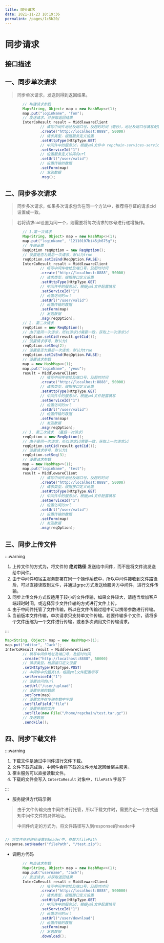 ```yaml
---
title: 同步请求
date: 2021-11-23 10:19:36
permalink: /pages/1c5b20/
---
```


# 同步请求
## 接口描述

<ClientOnly><Swagger-SwaggerShow></Swagger-SwaggerShow></ClientOnly>


## 一、同步单次请求

> 同步单次请求，发送则得到返回结果。


```java
        // 构建请求参数
        Map<String, Object> map = new HashMap<>(1);
        map.put("loginName", "Tom");
        // 发送请求，并获取返回结果
        InterCoResult result = MiddlewareClient
                // 填写中间件地址及端口号，及超时时间（毫秒），地址及端口号填写配置文件中 middleware-recServer 下的配置
                .create("http://localhost:8888", 50000)
                // 请求类型，根据服务定义设置
                .setHttpType(HttpType.GET)
                // 中间件中的服务id，根据yml文件中 repchain-services-serviceId 配置填写，决定请求哪个服务
                .setServiceId("1")
                // 设置服务定义访问的url
                .setUrl("/user/valid")
                // 设置传输的数据
                .setForm(map)
                // 发送数据
                .msg();
```

## 二、同步多次请求

> 同步多次请求，如果多次请求包含在同一个方法中，推荐将存证的请求cid设置成一致。

> 若将请求cid设置为同一个，则需要将每次请求的序号进行递增操作。

```java
        // 1.第一次请求
        Map<String, Object> map = new HashMap<>(1);
        map.put("loginName", "12110107bi45jh675g");
        // 传输设置
        ReqOption reqOption = new ReqOption();
        // 设置是否为最后一次请求，默认为true
        reqOption.setIsEnd(ReqOption.FALSE);
        InterCoResult result = MiddlewareClient
                // 填写中间件地址及端口号，及超时时间
                .create("http://localhost:8888", 50000)
                // 请求类型，根据接口定义设置
                .setHttpType(HttpType.GET)
                // 中间件中的服务id，根据yml文件配置填写
                .setServiceId("1")
                // 设置访问的url
                .setUrl("/user/valid")
                // 设置传输的数据
                .setForm(map)
                // 发送数据
                .msg(reqOption);
        // 2. 第二次请求
        reqOption = new ReqOption();
        // 由于是同一次请求，所以请求id需要一致，获取上一次请求id
        reqOption.setCid(result.getCid());
        // 设置请求序号，默认为1
        reqOption.setSeq(2);
        // 设置是否为最后一次请求，默认为true
        reqOption.setIsEnd(ReqOption.FALSE);
        // 设置请求参数
        map = new HashMap<>(1);
        map.put("loginName", "yewu");
        result = MiddlewareClient
                // 填写中间件地址及端口号，及超时时间
                .create("http://localhost:8888", 50000)
                // 请求类型，根据接口定义设置
                .setHttpType(HttpType.GET)
                // 中间件中的服务id，根据yml文件配置填写
                .setServiceId("1")
                // 设置访问的url
                .setUrl("/user/valid")
                // 设置传输的数据
                .setForm(map)
                // 发送数据
                .msg(reqOption);
        // 3. 第三次请求 （最后一次请求）
        reqOption = new ReqOption();
        // 由于是同一次请求，所以请求id需要一致，获取上一次请求id
        reqOption.setCid(result.getCid());
        // 设置请求序号，默认为1
        reqOption.setSeq(3);
        // 设置请求参数
        map = new HashMap<>(1);
        map.put("loginName", "test");
        result = MiddlewareClient
                // 填写中间件地址及端口号，及超时时间
                .create("http://localhost:8888", 50000)
                // 请求类型，根据接口定义设置
                .setHttpType(HttpType.GET)
                // 中间件中的服务id，根据yml文件配置填写
                .setServiceId("1")
                // 设置访问的url
                .setUrl("/user/valid")
                // 设置传输的数据
                .setForm(map)
                // 发送数据
                .msg(reqOption);

```
## 三、同步上传文件

:::warning

1. 上传文件的方式为，将文件的 **绝对路径** 发送给中间件，而不是将文件流发送给中间件。
2. 由于中间件和宿主服务部署在同一个操作系统中，所以中间件接收到文件路径后，可以直接读取到文件，并通过grpc方式发送给服务方中间件，进行文件传输。
3. 同步上传文件方式仅适用于较小的文件传输，如果文件较大，请适当增加客户端超时时间，或选择异步文件传输的方式进行文件上传。
4. 由于中间件托管了文件传输，所以在文件传输过程中可以携带参数进行传输。
4. 当前版本文件传输，单次请求只支持单文件传输。若要传输多个文件，请将多个文件压缩为一个文件进行传输，或者多次调用文件传输请求。

:::

```java
Map<String, Object> map = new HashMap<>(1);
map.put("editor", "Jack");
InterCoResult result = MiddlewareClient
        // 填写中间件地址及端口号，及超时时间
        .create("http://localhost:8888", 50000)
        // 请求类型，根据接口定义设置
        .setHttpType(HttpType.POST)
        // 中间件中的服务id，根据yml文件配置填写
        .setServiceId("1")
        // 设置访问的url
        .setUrl("/user/upload")
        // 设置传输的数据
        .setForm(map)
        // 设置文件在传输参数中字段
        .setFileField("file")
        // 设置传输的文件
        .setFile(new File("/home/repchain/test.tar.gz"))
        // 发送数据
        .sendFile();
```

## 四、同步下载文件

:::warning

1. 下载文件是通过中间件进行文件下载。
2. 文件下载完成后，中间件会将下载的文件地址返回给宿主服务。
3. 宿主服务可以直接读取文件。
4. 下载的文件会写入 `InterCoResult` 对象中，`filePath` 字段下

:::

* 服务提供方代码示例

> 由于文件传输交由中间件进行托管，所以下载文件时，需要约定一个方式通知中间件文件的具体地址。
> 
> 中间件约定的方式为，将文件路径写入到response的header中
> 

```java

// 将文件绝对路径设置到header中，参数为filePath
response.setHeader("filePath", "/test.zip");

```

* 调用方代码

```java
        // 构造请求参数
        Map<String, Object> map = new HashMap<>(1);
        map.put("username", "Jack");
        // 发送请求，并获取返回结果
        InterCoResult result = MiddlewareClient
                // 填写中间件地址及端口号，及超时时间
                .create("http://localhost:8888", 500000)
                // 请求类型，根据接口定义设置
                .setHttpType(HttpType.GET)
                // 中间件中的服务id，根据yml文件配置填写
                .setServiceId("1")
                // 设置访问的url
                .setUrl("/user/download")
                // 设置传输的数据
                .setForm(map)
                // 发送数据
                .download();
```
